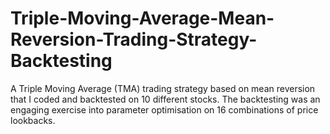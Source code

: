 # Triple-Moving-Average-Mean-Reversion-Trading-Strategy-Backtesting
A Triple Moving Average (TMA) trading strategy based on mean reversion that I coded and backtested on 10 different stocks. The backtesting was an engaging exercise into parameter optimisation on 16 combinations of price lookbacks.

